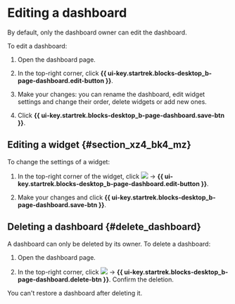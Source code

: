 # Editing a dashboard

By default, only the dashboard owner can edit the dashboard. 

To edit a dashboard:

1. Open the dashboard page.

1. In the top-right corner, click **{{ ui-key.startrek.blocks-desktop_b-page-dashboard.edit-button }}**.

1. Make your changes: you can rename the dashboard, edit widget settings and change their order, delete widgets or add new ones.

1. Click **{{ ui-key.startrek.blocks-desktop_b-page-dashboard.save-btn }}**.


## Editing a widget {#section_xz4_bk4_mz}

To change the settings of a widget:

1. In the top-right corner of the widget, click ![](../../_assets/tracker/svg/actions.svg) → **{{ ui-key.startrek.blocks-desktop_b-page-dashboard.edit-button }}**.

1. Make your changes and click **{{ ui-key.startrek.blocks-desktop_b-page-dashboard.save-btn }}**.


## Deleting a dashboard {#delete_dashboard}


A dashboard can only be deleted by its owner. To delete a dashboard:

1. Open the dashboard page.

1. In the top-right corner, click ![](../../_assets/tracker/svg/actions.svg) → **{{ ui-key.startrek.blocks-desktop_b-page-dashboard.delete-btn }}**. Confirm the deletion.

You can't restore a dashboard after deleting it.